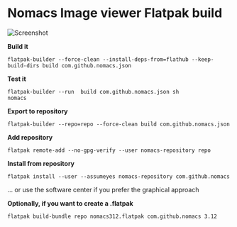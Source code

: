 # Nomacs Image viewer Flatpak build

![Screenshot](https://raw.githubusercontent.com/egrath/nomacs-flatpak/master/nomacs_screenshot_01.jpg)

**Build it**
```
flatpak-builder --force-clean --install-deps-from=flathub --keep-build-dirs build com.github.nomacs.json
```

**Test it**
```
flatpak-builder --run  build com.github.nomacs.json sh
nomacs
```

**Export to repository**
```
flatpak-builder --repo=repo --force-clean build com.github.nomacs.json
```

**Add repository**
```
flatpak remote-add --no-gpg-verify --user nomacs-repository repo
```

**Install from repository**
```
flatpak install --user --assumeyes nomacs-repository com.github.nomacs
```
... or use the software center if you prefer the graphical approach

**Optionally, if you want to create a .flatpak**
```
flatpak build-bundle repo nomacs312.flatpak com.github.nomacs 3.12
```

